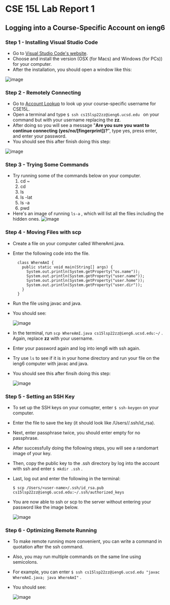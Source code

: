 # CSE 15L Lab Report 1
## Logging into a Course-Specific Account on ieng6
### Step 1 - Installing Visual Studio Code

- Go to [Visual Studio Code's website](https://code.visualstudio.com/).
- Choose and install the version (OSX (for Macs) and Windows (for PCs)) for your computer.
- After the installation, you should open a window like this:

 ![image](https://user-images.githubusercontent.com/103228511/162597661-8caf1f49-58de-4ad2-9326-116cdbd6ccc0.png)

### Step 2 - Remotely Connecting
- Go to [Account Lookup](https://sdacs.ucsd.edu/~icc/index.php) to look up your course-specific username for CSE15L.
- Open a terminal and type ```$ ssh cs15lsp22zz@ieng6.ucsd.edu ``` 
 on your command but with your username replacing the **zz**.
- After doing so you will see a message "**Are you sure you want to continue connecting (yes/no/[fingerprint])?**", type yes, press enter, and enter your password.
- You should see this after finish doing this step:

 ![image](https://user-images.githubusercontent.com/103228511/162597774-730f62b4-e4d3-4b5a-bd35-7380c3772c4f.png)

### Step 3 - Trying Some Commands
- Try running some of the commands below on your computer. 
  1. cd ~
  2. cd
  3. ls
  4. ls -lat
  5. ls -a
  6. pwd
- Here's an image of running ```ls-a``` , which will list all the files including the hidden ones.
  ![image](https://user-images.githubusercontent.com/103228511/162597808-b6198151-2da4-44a5-96c2-e001de5510a5.png)

### Step 4 - Moving Files with scp
- Create a file on your computer called WhereAmI.java.
- Enter the following code into the file.
  ```
    class WhereAmI {
      public static void main(String[] args) {
        System.out.println(System.getProperty("os.name"));
        System.out.println(System.getProperty("user.name"));
        System.out.println(System.getProperty("user.home"));
        System.out.println(System.getProperty("user.dir"));
      }
    }
   ```
- Run the file using javac and java.
- You should see:

  ![image](https://user-images.githubusercontent.com/103228511/162597863-b82d4d9f-b500-4adf-9247-1d5485128388.png)

- In the terminal, run ```scp WhereAmI.java cs15lsp22zz@ieng6.ucsd.edu:~/``` . Again, replace **zz** with your username. 
- Enter your password again and log into ieng6 with ssh again. 
- Try use ```ls``` to see if it is in your home directory and run your file on the ieng6 computer with javac and java.
- You should see this after finsih doing this step:

  ![image](https://user-images.githubusercontent.com/103228511/162597871-dec3e723-16c3-4291-816b-88c84c3f1487.png)

### Step 5 - Setting an SSH Key
- To set up the SSH keys on your comupter, enter ```$ ssh-keygen``` on your computer. 
- Enter the file to save the key (it should look like /Users/<user-name>/.ssh/id_rsa).
- Next, enter passphrase twice, you should enter empty for no passphrase. 
- After successfully doing the following steps, you will see a randomart image of your key.
- Then, copy the public key to the .ssh directory by log into the account with ssh and enter ```$ mkdir .ssh``` . 
- Last, log out and enter the following in the terminal:
  
  ```$ scp /Users/<user-name>/.ssh/id_rsa.pub cs15lsp22zz@ieng6.ucsd.edu:~/.ssh/authorized_keys```
- You are now able to ssh or scp to the server without entering your password like the image below.
 
  ![image](https://user-images.githubusercontent.com/103228511/162597881-4b635310-7773-4181-9671-bdd39add15a6.png)

### Step 6 - Optimizing Remote Running
- To make remote running more convenient, you can write a command in quotation after the ssh command. 
- Also, you may run multiple commands on the same line using semicolons.
- For example, you can enter ```$ ssh cs15lsp22zz@ieng6.ucsd.edu "javac WhereAmI.java; java WhereAmI"``` . 
- You should see:
 
  ![image](https://user-images.githubusercontent.com/103228511/162597899-1b97159e-e8c4-4b7a-89f0-e1f045c8b187.png)

  


